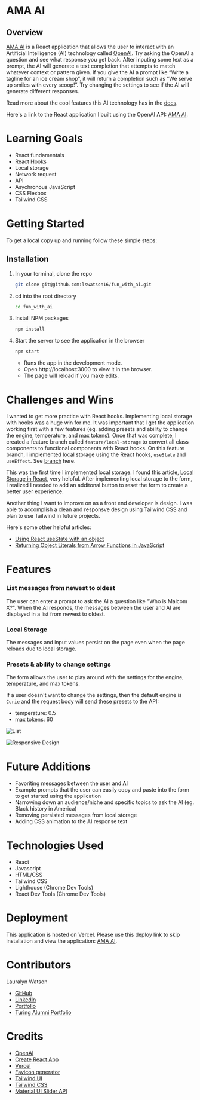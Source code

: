 # AMA AI

## Overview

[AMA AI](https://fun-with-ai-rho.vercel.app/) is a React application that allows the user to interact with an Artificial Intelligence (AI) technology called [OpenAI](https://beta.openai.com/overview). Try asking the OpenAI a question and see what response you get back. After inputing some text as a prompt, the AI will generate a text completion that attempts to match whatever context or pattern given. If you give the AI a prompt like “Write a tagline for an ice cream shop”, it will return a completion such as “We serve up smiles with every scoop!”. Try changing the settings to see if the AI will generate different responses.

Read more about the cool features this AI technology has in the [docs](https://beta.openai.com/docs/guides/completion/introduction).

Here's a link to the React application I built using the OpenAI API: [AMA AI](https://fun-with-ai-rho.vercel.app/).

# Learning Goals

- React fundamentals
- React Hooks
- Local storage
- Network request
- API
- Asychronous JavaScript
- CSS Flexbox
- Tailwind CSS

# Getting Started

To get a local copy up and running follow these simple steps:

## Installation

1. In your terminal, clone the repo
   ```sh
   git clone git@github.com:lswatson16/fun_with_ai.git
   ```
2. cd into the root directory
   ```sh
   cd fun_with_ai
   ```
3. Install NPM packages
   ```sh
   npm install
   ```
4. Start the server to see the application in the browser
   ```sh
   npm start
   ```
   - Runs the app in the development mode.
   - Open http://localhost:3000 to view it in the browser.
   - The page will reload if you make edits.

# Challenges and Wins

I wanted to get more practice with React hooks. Implementing local storage with hooks was a huge win for me. It was important that I get the application working first with a few features (eg. adding presets and ability to change the engine, temperature, and max tokens). Once that was complete, I created a feature branch called `feature/local-storage` to convert all class components to functional components with React hooks. On this feature branch, I implemented local storage using the React hooks, `useState` and `useEffect`. See [branch](https://github.com/lswatson16/fun_with_ai/tree/feature/local-storage) here.

This was the first time I implemented local storage. I found this article, [Local Storage in React](https://www.robinwieruch.de/local-storage-react/), very helpful. After implementing local storage to the form, I realized I needed to add an additonal button to reset the form to create a better user experience.

Another thing I want to improve on as a front end developer is design. I was able to accomplish a clean and responsve design using Tailwind CSS and plan to use Tailwind in future projects.

Here's some other helpful articles:

- [Using React useState with an object](https://blog.logrocket.com/using-react-usestate-object/)
- [Returning Object Literals from Arrow Functions in JavaScript](https://mariusschulz.com/blog/returning-object-literals-from-arrow-functions-in-javascript)

# Features

### List messages from newest to oldest

The user can enter a prompt to ask the AI a question like "Who is Malcom X?". When the AI responds, the messages between the user and AI are displayed in a list from newest to oldest.

### Local Storage

The messages and input values persist on the page even when the page reloads due to local storage.

### Presets & ability to change settings

The form allows the user to play around with the settings for the engine, temperature, and max tokens.

If a user doesn't want to change the settings, then the default engine is `Curie` and the request body will send these presets to the API:

- temperature: 0.5
- max tokens: 60

![List](https://media.giphy.com/media/qHCkzkp4JlDsLLJIMe/giphy.gif)

![Responsive Design](https://media.giphy.com/media/bODEUeKWNFyNB75Osk/giphy.gif)

# Future Additions

- Favoriting messages between the user and AI
- Example prompts that the user can easily copy and paste into the form to get started using the application
- Narrowing down an audience/niche and specific topics to ask the AI (eg. Black history in America)
- Removing persisted messages from local storage
- Adding CSS animation to the AI response text

# Technologies Used

- React
- Javascript
- HTML/CSS
- Tailwind CSS
- Lighthouse (Chrome Dev Tools)
- React Dev Tools (Chrome Dev Tools)

# Deployment

This application is hosted on Vercel. Please use this deploy link to skip installation and view the application: [AMA AI](https://fun-with-ai-rho.vercel.app/).

# Contributors

Lauralyn Watson

- [GitHub](https://github.com/lilydev16)
- [LinkedIn](https://www.linkedin.com/in/lauralyn-watson/)
- [Portfolio](https://portfolio-lswatson16.vercel.app/)
- [Turing Alumni Portfolio](https://terminal.turing.edu/profiles/1340)

# Credits

- [OpenAI](https://beta.openai.com/overview)
- [Create React App](https://create-react-app.dev/)
- [Vercel](https://www.vercel.com/)
- [Favicon generator](https://favicon.io/favicon-generator/)
- [Tailwind UI](https://tailwindui.com/)
- [Tailwind CSS](https://tailwindcss.com/)
- [Material UI Slider API](https://mui.com/material-ui/api/slider/)
